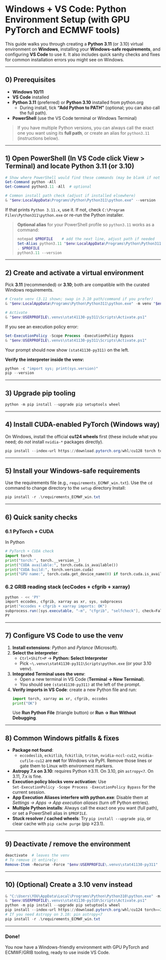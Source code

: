 # Windows + VS Code: Python Environment Setup (with GPU PyTorch and ECMWF tools)

This guide walks you through creating a **Python 3.11** (or 3.10) virtual environment on **Windows**, installing your **Windows-safe requirements**, and configuring **VS Code** to use it. It also includes quick sanity checks and fixes for common installation errors you might see on Windows.

---

## 0) Prerequisites

- **Windows 10/11**
- **VS Code** installed
- **Python 3.11** (preferred) or **Python 3.10** installed from python.org  
  - During install, tick **“Add Python to PATH”** (optional; you can also call the full path).
- **PowerShell** (use the VS Code terminal or Windows Terminal)

> If you have multiple Python versions, you can always call the exact one you want using its **full path**, or create an alias for `python3.11` (instructions below).

---

## 1) Open PowerShell (In VS Code click View > Terminal) and locate Python 3.11 (or 3.10)

```powershell
# Show where PowerShell would find these commands (may be blank if not on PATH)
Get-Command python -All
Get-Command python3.11 -All  # optional

# Common install path check (adjust if installed elsewhere)
& "$env:LocalAppData\Programs\Python\Python311\python.exe" --version
```

If that prints `Python 3.11.x`, use it. If not, check `C:\Program Files\Python311\python.exe` or re-run the Python installer.

> **Optional alias** for your PowerShell profile so `python3.11` works as a command:
> ```powershell
> notepad $PROFILE    # add the next line, adjust path if needed
> Set-Alias python3.11 "$env:LocalAppData\Programs\Python\Python311\python.exe"
> . $PROFILE
> python3.11 --version
> ```

---

## 2) Create and activate a virtual environment

Pick **3.11** (recommended) or **3.10**; both are compatible with the curated Windows requirements.

```powershell
# Create venv (3.11 shown; swap in 3.10 path/command if you prefer)
& "$env:LocalAppData\Programs\Python\Python311\python.exe" -m venv "$env:USERPROFILE\.venvs\stat41130-py311"

# Activate
& "$env:USERPROFILE\.venvs\stat41130-py311\Scripts\Activate.ps1"
```

If you see an execution policy error:
```powershell
Set-ExecutionPolicy -Scope Process -ExecutionPolicy Bypass
& "$env:USERPROFILE\.venvs\stat41130-py311\Scripts\Activate.ps1"
```

Your prompt should now show `(stat41130-py311)` on the left. 

**Verify the interpreter inside the venv:**
```powershell
python -c "import sys; print(sys.version)"
pip --version
```

---

## 3) Upgrade pip tooling

```powershell
python -m pip install --upgrade pip setuptools wheel
```

---

## 4) Install CUDA-enabled PyTorch (Windows way)

On Windows, install the official **cu124 wheels** first (these include what you need; do *not* install `nvidia-*` packages directly).

```powershell
pip install --index-url https://download.pytorch.org/whl/cu128 torch torchvision
```

---

## 5) Install your Windows-safe requirements

Use the requirements file (e.g., `requirements_ECMWF_win.txt`). Use the `cd` command to change directory to the `setup` directory 
Install:
```powershell
pip install -r .\requirements_ECMWF_win.txt
```

---

## 6) Quick sanity checks

### 6.1 PyTorch + CUDA

In Python
```python
# PyTorch + CUDA check
import torch
print("torch:", torch.__version__)
print("CUDA available:", torch.cuda.is_available())
print("CUDA build:", torch.version.cuda)
print("GPU name:", torch.cuda.get_device_name(0) if torch.cuda.is_available() else "None")
```

### 6.2 GRIB reading stack (ecCodes + cfgrib + xarray)
```powershell
python - << 'PY'
import eccodes, cfgrib, xarray as xr, sys, subprocess
print("eccodes + cfgrib + xarray imports: OK")
subprocess.run([sys.executable, "-m", "cfgrib", "selfcheck"], check=False)
PY
```

---

## 7) Configure VS Code to use the venv

1. **Install extensions**: *Python* and *Pylance* (Microsoft).
2. **Select the interpreter**:  
   - `Ctrl+Shift+P` → **Python: Select Interpreter**  
   - Pick `~\.venvs\stat41130-py311\Scripts\python.exe` (or your 3.10 venv).
3. **Integrated Terminal uses the venv**:  
   - Open a new terminal in VS Code (**Terminal → New Terminal**).  
   - You should see `(stat41130-py311)` at the left of the prompt.
4. **Verify imports in VS Code**: create a new Python file and run:
   ```python
   import torch, xarray as xr, cfgrib, eccodes
   print("OK")
   ```
   Use **Run Python File** (triangle button) or **Run → Run Without Debugging**.

---

## 8) Common Windows pitfalls & fixes

- **Package not found**:  
  - `eccodeslib`, `eckitlib`, `fckitlib`, `triton`, `nvidia-nccl-cu12`, `nvidia-cufile-cu12` are **not** for Windows via PyPI. Remove those lines or gate them to Linux with environment markers.
- **Astropy 7.x on 3.10**: requires Python ≥3.11. On 3.10, pin `astropy<7`. On 3.11, 7.x is fine.
- **Execution policy blocks venv activation**: Use  
  `Set-ExecutionPolicy -Scope Process -ExecutionPolicy Bypass` for the current session.
- **App Execution Aliases interfere with python.exe**: Disable them at  
  *Settings → Apps → App execution aliases* (turn off Python entries).
- **Multiple Python installs**: Always call the exact one you want (full path), or set a PowerShell alias in `$PROFILE`.
- **Stuck resolver / cached wheels**: Try `pip install --upgrade pip`, or clear cache with `pip cache purge` (pip ≥23.1).

---

## 9) Deactivate / remove the environment

```powershell
deactivate  # leaves the venv
# To remove it entirely:
Remove-Item -Recurse -Force "$env:USERPROFILE\.venvs\stat41130-py311"
```

---

## 10) (Optional) Create a 3.10 venv instead

```powershell
& "C:\Users\YOU\AppData\Local\Programs\Python\Python310\python.exe" -m venv "$env:USERPROFILE\.venvs\stat41130-py310"
& "$env:USERPROFILE\.venvs\stat41130-py310\Scripts\Activate.ps1"
python -m pip install --upgrade pip setuptools wheel
pip install --index-url https://download.pytorch.org/whl/cu124 torch==2.6.0 torchvision==0.21.0
# If you need Astropy on 3.10: pin astropy<7
pip install -r .\requirements_ECMWF_win.txt
```

---

### Done!

You now have a Windows-friendly environment with GPU PyTorch and ECMWF/GRIB tooling, ready to use inside VS Code.
